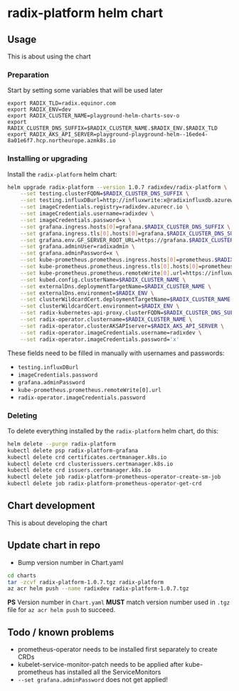 # radix-platform helm chart

## Usage

This is about using the chart

### Preparation

Start by setting some variables that will be used later

    export RADIX_TLD=radix.equinor.com
    export RADIX_ENV=dev
    export RADIX_CLUSTER_NAME=playground-helm-charts-sov-o
    export RADIX_CLUSTER_DNS_SUFFIX=$RADIX_CLUSTER_NAME.$RADIX_ENV.$RADIX_TLD
    export RADIX_AKS_API_SERVER=playground-playground-helm--16ede4-8a01e6f7.hcp.northeurope.azmk8s.io

### Installing or upgrading

Install the `radix-platform` helm chart:

```sh
helm upgrade radix-platform --version 1.0.7 radixdev/radix-platform \
    --set testing.clusterFQDN=$RADIX_CLUSTER_DNS_SUFFIX \
    --set testing.influxDBurl=http://influxwrite:x@radixinfluxdb.azurewebsites.net/influxdb \
    --set imageCredentials.registry=radixdev.azurecr.io \
    --set imageCredentials.username=radixdev \
    --set imageCredentials.password=x \
    --set grafana.ingress.hosts[0]=grafana.$RADIX_CLUSTER_DNS_SUFFIX \
    --set grafana.ingress.tls[0].hosts[0]=grafana.$RADIX_CLUSTER_DNS_SUFFIX \
    --set grafana.env.GF_SERVER_ROOT_URL=https://grafana.$RADIX_CLUSTER_DNS_SUFFIX \
    --set grafana.adminUser=radixadmin \
    --set grafana.adminPassword=x \
    --set kube-prometheus.prometheus.ingress.hosts[0]=prometheus.$RADIX_CLUSTER_DNS_SUFFIX \
    --set kube-prometheus.prometheus.ingress.tls[0].hosts[0]=prometheus.$RADIX_CLUSTER_DNS_SUFFIX \
    --set kube-prometheus.prometheus.remoteWrite[0].url=https://influxwrite:x@radixinfluxdb.azurewebsites.net/api/v1/prom/write?db=influxdb \
    --set kubed.config.clusterName=$RADIX_CLUSTER_NAME \
    --set externalDns.deploymentTargetName=$RADIX_CLUSTER_NAME \
    --set externalDns.environment=$RADIX_ENV \
    --set clusterWildcardCert.deploymentTargetName=$RADIX_CLUSTER_NAME \
    --set clusterWildcardCert.environment=$RADIX_ENV \
    --set radix-kubernetes-api-proxy.clusterFQDN=$RADIX_CLUSTER_DNS_SUFFIX \
    --set radix-operator.clustername=$RADIX_CLUSTER_NAME \
    --set radix-operator.clusterAKSAPIserver=$RADIX_AKS_API_SERVER \
    --set radix-operator.imageCredentials.username=radixdev \
    --set radix-operator.imageCredentials.password='x'
```

These fields need to be filled in manually with usernames and passwords:
  - `testing.influxDBurl`
  - `imageCredentials.password`
  - `grafana.adminPassword`
  - `kube-prometheus.prometheus.remoteWrite[0].url`
  - `radix-operator.imageCredentials.password`


### Deleting

To delete everything installed by the `radix-platform` helm chart, do this:

```sh
helm delete --purge radix-platform
kubectl delete psp radix-platform-grafana
kubectl delete crd certificates.certmanager.k8s.io
kubectl delete crd clusterissuers.certmanager.k8s.io
kubectl delete crd issuers.certmanager.k8s.io
kubectl delete job radix-platform-prometheus-operator-create-sm-job
kubectl delete job radix-platform-prometheus-operator-get-crd
```

## Chart development

This is about developing the chart

## Update chart in repo

 - Bump version number in Chart.yaml

```sh
cd charts
tar -zcvf radix-platform-1.0.7.tgz radix-platform
az acr helm push --name radixdev radix-platform-1.0.7.tgz
```

**PS** Version number in `Chart.yaml` **MUST** match version number used in `.tgz` file for `az acr helm push` to succeed.

## Todo / known problems

 - prometheus-operator needs to be installed first separately to create CRDs
 - kubelet-service-monitor-patch needs to be applied after kube-prometheus has installed all the ServiceMonitors
 - `--set grafana.adminPassword` does not get applied!